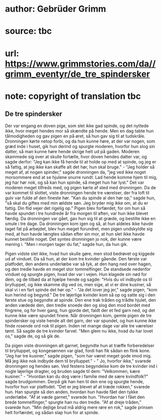 # author: Gebrüder Grimm
# source: tbc
# url: https://www.grimmstories.com/da//grimm_eventyr/de_tre_spindersker
# note: copyright of translation tbc

## De tre spindersker 

Der var engang en doven pige, som slet ikke gad spinde, og det nyttede
ikke, hvor meget hendes mor så skændte på hende. Men en dag tabte hun
tålmodigheden og gav pigen en på øret, så hun gav sig til at tudskråle.
Dronningen kørte netop forbi, og da hun kunne høre, at der var nogen,
som græd inde i huset, gik hun derind og spurgte moderen, hvorfor hun
slog sin datter, så man kunne høre hende skrige helt ud på gaden.
Moderen skammede sig over at skulle fortælle, hvor doven hendes datter
var, og sagde derfor: "Jeg kan ikke få hende til at holde op med at
spinde, og jeg er så fattig, at jeg ikke kan skaffe alt det hør, hun
skal bruge." - "Jeg holder så meget af, at nogen spinder," sagde
dronningen da, "jeg ved ikke noget morsommere end at se hjulene snurre
rundt. Lad hende komme hjem til mig, jeg har hør nok, og så kan hun
spinde, så meget hun har lyst." Det var moderen meget tilfreds med, og
pigen kørte af sted med dronningen. Da de var kommet til slottet, viste
dronningen hende tre værelser, der fra loft til gulv var fulde af den
fineste hør. "Kan du spinde al den hør op," sagde hun, "så skal du
giftes med min ældste søn. Jeg bryder mig ikke om, at du er fattig. Din
flid vejer det rigelig op." Pigen blev forfærdet, for om hun så havde
spundet i tre hundrede år fra morgen til aften, var hun ikke blevet
færdig. Da dronningen var gået, gav hun sig til at græde, og bestilte
ikke en smule i tre dage. Da dronningen kom igen og så, at hun aldeles
ikke havde taget fat på arbejdet, blev hun meget forundret, men pigen
undskyldte sig med, at hun havde længtes sådan efter sin mor, at hun
slet ikke havde kunnet bestille noget. Det syntes dronningen jo nok, der
kunne være mening i. "Men i morgen tager du fat," sagde hun, da hun
gik.

Pigen vidste slet ikke, hvad hun skulle gøre, men stod bedrøvet og
kiggede ud af vinduet. Da så hun, at der kom tre kvinder gående. Den
første var platfodet, den andens underlæbe var så tyk, at den hang ned
over hagen, og den tredie havde en meget stor tommelfinger. De standsede
nedenfor vinduet og spurgte pigen, hvad der var i vejen. Hun klagede sin
nød for dem, og de tilbød da at hjælpe hende og sagde: "Hvis du vil
indbyde os til brylluppet, og ikke skamme dig ved os, men sige, at vi er
dine kusiner, så skal vi i en fart spinde det hør op." - "Ja det lover
jeg jer," sagde pigen, "kom kun herind og begynd." De tre løjerlige
kvinder kom så op og satte sig i den første stue og begyndte at spinde.
Den ene trak tråden og trådte hjulet, den anden vædede den, den tredie
snoede den og slog den mod bordet med fingrene, og for hver gang, hun
gjorde det, faldt der et fed garn ned, og det kunne ikke være spundet
finere. Når dronningen kom, gemte pigen de tre spindersker og viste
hende alt det garn, der var spundet, og hun kunne ikke finde rosende ord
nok til pigen. Inden ret mange dage var alle tre værelser tømt. Så sagde
de tre kvinder farvel. "Men glem nu ikke, hvad du har lovet os," sagde
de, og så gik de.

Da pigen viste dronningen alt garnet, begyndte hun at træffe
forberedelser til brylluppet, og kongesønnen var glad, fordi han fik
sådan en flink kone. "Jeg har tre kusiner," sagde pigen, "som har
været meget gode imod mig. Må jeg ikke nok indbyde dem til
brylluppet." - " Jo, hvorfor ikke," svarede dronningen og hendes søn.
Ved festens begyndelse kom de tre kvinder ind i nogle løjerlige dragter,
og bruden sagde til dem: "Velkommen, kære kusiner." - "Hvordan kan du
dog være i familie med de sære kvindfolk?" sagde brudgommen. Derpå gik
han hen til den ene og spurgte hende, hvorfor hun var platfodet. "Det
er jeg blevet af at træde rokken," svarede hun. Han spurgte så den
anden, hvordan hun havde fået den tykke underlæbe. "Af at væde
garnet," svarede hun. "Hvordan har I fået den brede tommelfinger,"
spurgte han nu den tredie. "Af at dreje tråden," svarede hun. "Min
dejlige brud må aldrig mere røre en rok," sagde prinsen helt forfærdet,
og sådan slap hun for at spinde.

